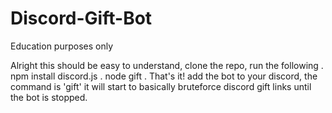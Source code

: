 # Discord-Gift-Bot
Education purposes only

Alright this should be easy to understand, clone the repo, run the following
.
npm install discord.js
.
node gift
.
That's it! add the bot to your discord, the command is 'gift' it will start to basically bruteforce discord gift links until the bot is stopped.
